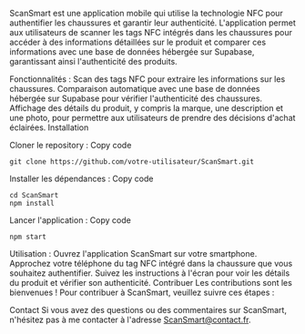 ScanSmart est une application mobile qui utilise la technologie NFC pour authentifier les chaussures et garantir leur authenticité. L'application permet aux utilisateurs de scanner les tags NFC intégrés dans les chaussures pour accéder à des informations détaillées sur le produit et comparer ces informations avec une base de données hébergée sur Supabase, garantissant ainsi l'authenticité des produits.

Fonctionnalités :
Scan des tags NFC pour extraire les informations sur les chaussures.
Comparaison automatique avec une base de données hébergée sur Supabase pour vérifier l'authenticité des chaussures.
Affichage des détails du produit, y compris la marque, une description et une photo, pour permettre aux utilisateurs de prendre des décisions d'achat éclairées.
Installation

Cloner le repository : Copy code
```
git clone https://github.com/votre-utilisateur/ScanSmart.git
```

Installer les dépendances : Copy code
```
cd ScanSmart
npm install
```
Lancer l'application : Copy code
```
npm start
```

Utilisation :
Ouvrez l'application ScanSmart sur votre smartphone.
Approchez votre téléphone du tag NFC intégré dans la chaussure que vous souhaitez authentifier.
Suivez les instructions à l'écran pour voir les détails du produit et vérifier son authenticité.
Contribuer
Les contributions sont les bienvenues ! Pour contribuer à ScanSmart, veuillez suivre ces étapes :

Contact
Si vous avez des questions ou des commentaires sur ScanSmart, n'hésitez pas à me contacter à l'adresse ScanSmart@contact.fr.

